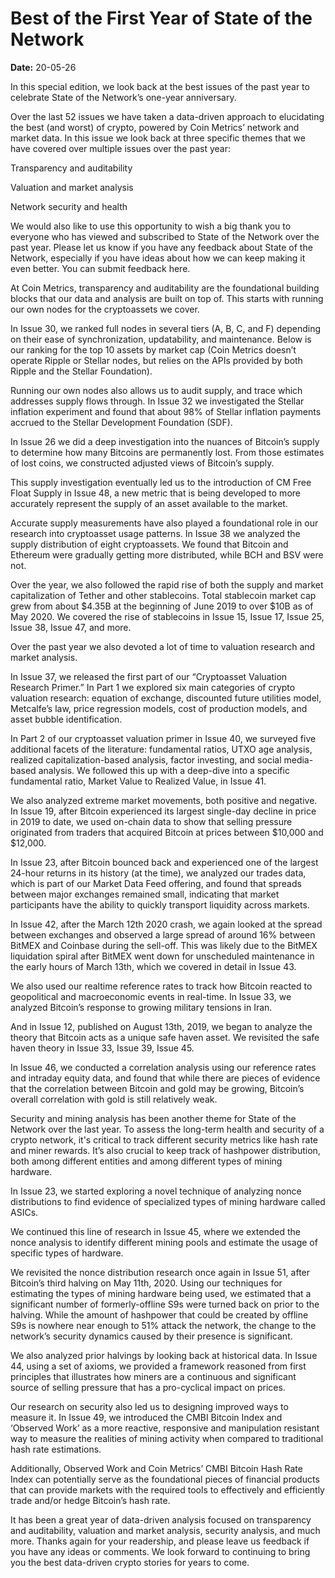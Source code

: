# Best of the First Year of State of the Network

**Date:** 20-05-26

In this special edition, we look back at the best issues of the past year to celebrate State of the Network’s one-year anniversary.

Over the last 52 issues we have taken a data-driven approach to elucidating the best (and worst) of crypto, powered by Coin Metrics’ network and market data. In this issue we look back at three specific themes that we have covered over multiple issues over the past year:

Transparency and auditability

Valuation and market analysis

Network security and health

We would also like to use this opportunity to wish a big thank you to everyone who has viewed and subscribed to State of the Network over the past year. Please let us know if you have any feedback about State of the Network, especially if you have ideas about how we can keep making it even better. You can submit feedback here.

At Coin Metrics, transparency and auditability are the foundational building blocks that our data and analysis are built on top of. This starts with running our own nodes for the cryptoassets we cover.

In Issue 30, we ranked full nodes in several tiers (A, B, C, and F) depending on their ease of synchronization, updatability, and maintenance. Below is our ranking for the top 10 assets by market cap (Coin Metrics doesn’t operate Ripple or Stellar nodes, but relies on the APIs provided by both Ripple and the Stellar Foundation).

Running our own nodes also allows us to audit supply, and trace which addresses supply flows through. In Issue 32 we investigated the Stellar inflation experiment and found that about 98% of Stellar inflation payments accrued to the Stellar Development Foundation (SDF).

In Issue 26 we did a deep investigation into the nuances of Bitcoin’s supply to determine how many Bitcoins are permanently lost. From those estimates of lost coins, we constructed adjusted views of Bitcoin’s supply.

This supply investigation eventually led us to the introduction of CM Free Float Supply in Issue 48, a new metric that is being developed to more accurately represent the supply of an asset available to the market.

Accurate supply measurements have also played a foundational role in our research into cryptoasset usage patterns. In Issue 38 we analyzed the supply distribution of eight cryptoassets. We found that Bitcoin and Ethereum were gradually getting more distributed, while BCH and BSV were not.

Over the year, we also followed the rapid rise of both the supply and market capitalization of Tether and other stablecoins. Total stablecoin market cap grew from about $4.35B at the beginning of June 2019 to over $10B as of May 2020. We covered the rise of stablecoins in Issue 15, Issue 17, Issue 25, Issue 38, Issue 47, and more.

Over the past year we also devoted a lot of time to valuation research and market analysis.

In Issue 37, we released the first part of our “Cryptoasset Valuation Research Primer.” In Part 1 we explored six main categories of crypto valuation research: equation of exchange, discounted future utilities model, Metcalfe’s law, price regression models, cost of production models, and asset bubble identification.

In Part 2 of our cryptoasset valuation primer in Issue 40, we surveyed five additional facets of the literature: fundamental ratios, UTXO age analysis, realized capitalization-based analysis, factor investing, and social media-based analysis. We followed this up with a deep-dive into a specific fundamental ratio, Market Value to Realized Value, in Issue 41.

We also analyzed extreme market movements, both positive and negative. In Issue 19, after Bitcoin experienced its largest single-day decline in price in 2019 to date, we used on-chain data to show that selling pressure originated from traders that acquired Bitcoin at prices between $10,000 and $12,000.

In Issue 23, after Bitcoin bounced back and experienced one of the largest 24-hour returns in its history (at the time), we analyzed our trades data, which is part of our Market Data Feed offering, and found that spreads between major exchanges remained small, indicating that market participants have the ability to quickly transport liquidity across markets.

In Issue 42, after the March 12th 2020 crash, we again looked at the spread between exchanges and observed a large spread of around 16% between BitMEX and Coinbase during the sell-off. This was likely due to the BitMEX liquidation spiral after BitMEX went down for unscheduled maintenance in the early hours of March 13th, which we covered in detail in Issue 43.

We also used our realtime reference rates to track how Bitcoin reacted to geopolitical and macroeconomic events in real-time. In Issue 33, we analyzed Bitcoin’s response to growing military tensions in Iran.

And in Issue 12, published on August 13th, 2019, we began to analyze the theory that Bitcoin acts as a unique safe haven asset. We revisited the safe haven theory in Issue 33, Issue 39, Issue 45.

In Issue 46, we conducted a correlation analysis using our reference rates and intraday equity data, and found that while there are pieces of evidence that the correlation between Bitcoin and gold may be growing, Bitcoin’s overall correlation with gold is still relatively weak.

Security and mining analysis has been another theme for State of the Network over the last year. To assess the long-term health and security of a crypto network, it's critical to track different security metrics like hash rate and miner rewards. It’s also crucial to keep track of hashpower distribution, both among different entities and among different types of mining hardware.

In Issue 23, we started exploring a novel technique of analyzing nonce distributions to find evidence of specialized types of mining hardware called ASICs.

We continued this line of research in Issue 45, where we extended the nonce analysis to identify different mining pools and estimate the usage of specific types of hardware.

We revisited the nonce distribution research once again in Issue 51, after Bitcoin’s third halving on May 11th, 2020. Using our techniques for estimating the types of mining hardware being used, we estimated that a significant number of formerly-offline S9s were turned back on prior to the halving. While the amount of hashpower that could be created by offline S9s is nowhere near enough to 51% attack the network, the change to the network’s security dynamics caused by their presence is significant.

We also analyzed prior halvings by looking back at historical data. In Issue 44, using a set of axioms, we provided a framework reasoned from first principles that illustrates how miners are a continuous and significant source of selling pressure that has a pro-cyclical impact on prices.

Our research on security also led us to designing improved ways to measure it. In Issue 49, we introduced the CMBI Bitcoin Index and ‘Observed Work’ as a more reactive, responsive and manipulation resistant way to measure the realities of mining activity when compared to traditional hash rate estimations.

Additionally, Observed Work and Coin Metrics’ CMBI Bitcoin Hash Rate Index can potentially serve as the foundational pieces of financial products that can provide markets with the required tools to effectively and efficiently trade and/or hedge Bitcoin’s hash rate.

It has been a great year of data-driven analysis focused on transparency and auditability, valuation and market analysis, security analysis, and much more. Thanks again for your readership, and please leave us feedback if you have any ideas or comments. We look forward to continuing to bring you the best data-driven crypto stories for years to come.